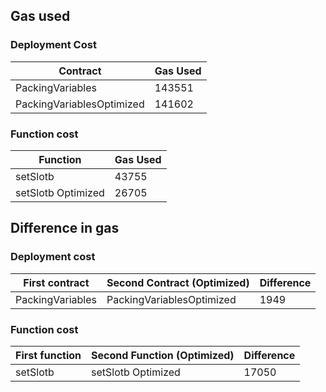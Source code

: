 ## Gas used

### Deployment Cost

| Contract                  | Gas Used |
| ------------------------- | -------- |
| PackingVariables          | 143551   |
| PackingVariablesOptimized | 141602   |

### Function cost

| Function           | Gas Used |
| ------------------ | -------- |
| setSlotb           | 43755    |
| setSlotb Optimized | 26705    |

## Difference in gas

### Deployment cost

| First contract   | Second Contract (Optimized) | Difference |
| ---------------- | --------------------------- | ---------- |
| PackingVariables | PackingVariablesOptimized   | 1949       |

### Function cost

| First function | Second Function (Optimized) | Difference |
| -------------- | --------------------------- | ---------- |
| setSlotb       | setSlotb Optimized          | 17050      |
